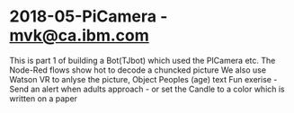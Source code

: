 # 2018-05-PiCamera - mvk@ca.ibm.com
This is part 1 of building a Bot(TJbot) which used the PICamera etc.
The Node-Red flows show hot to decode a chuncked picture 
We also use Watson VR to anlyse the picture, Object Peoples (age) text
Fun exerise - Send an alert when adults approach - or set the Candle to a color which is written on a paper

